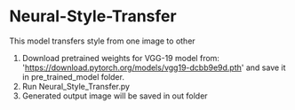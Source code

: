 # Neural-Style-Transfer
This model transfers style from one image to other

1. Download pretrained weights for VGG-19 model from: 'https://download.pytorch.org/models/vgg19-dcbb9e9d.pth' and save it in pre_trained_model folder.
2. Run Neural_Style_Transfer.py
3. Generated output image will be saved in out folder
